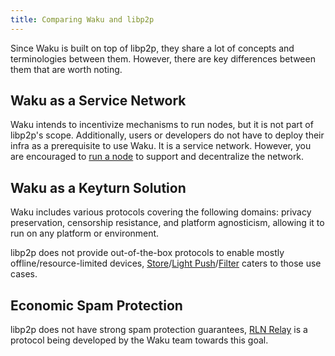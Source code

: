 ```yaml
---
title: Comparing Waku and libp2p
---
```


Since Waku is built on top of libp2p, they share a lot of concepts and terminologies between them. However, there are key differences between them that are worth noting.

## Waku as a Service Network

Waku intends to incentivize mechanisms to run nodes, but it is not part of libp2p's scope. Additionally, users or developers do not have to deploy their infra as a prerequisite to use Waku. It is a service network. However, you are encouraged to [run a node](/guides/nodes-and-sdks#run-a-waku-node) to support and decentralize the network.

## Waku as a Keyturn Solution

Waku includes various protocols covering the following domains: privacy preservation, censorship resistance, and platform agnosticism, allowing it to run on any platform or environment.

libp2p does not provide out-of-the-box protocols to enable mostly offline/resource-limited devices, [Store](/overview/concepts/protocols#store)/[Light Push](/overview/concepts/protocols#light-push)/[Filter](/overview/concepts/protocols#filter) caters to those use cases.

## Economic Spam Protection

libp2p does not have strong spam protection guarantees, [RLN Relay](/overview/concepts/protocols#rln-relay) is a protocol being developed by the Waku team towards this goal.
